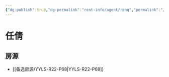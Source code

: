 ```yaml
---
{"dg-publish":true,"dg-permalink":"rent-info/agent/renq","permalink":"/rent-info/agent/renq/"}
---
```



# 任倩

## 房源

- [[备选房源/YYLS-R22-P68\|YYLS-R22-P68]]

